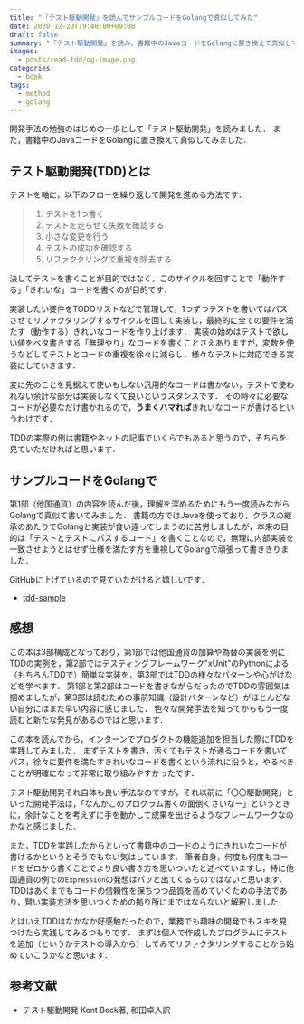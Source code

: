 ```yaml
---
title: "「テスト駆動開発」を読んでサンプルコードをGolangで真似してみた"
date: 2020-12-23T19:40:00+09:00
draft: false
summary: "「テスト駆動開発」を読み，書籍中のJavaコードをGolangに置き換えて真似してみました．"
images:
  - posts/read-tdd/og-image.png
categories:
  - book
tags:
  - method
  - golang
---
```


開発手法の勉強のはじめの一歩として「テスト駆動開発」を読みました．
また，書籍中のJavaコードをGolangに置き換えて真似してみました．

## テスト駆動開発(TDD)とは

テストを軸に，以下のフローを繰り返して開発を進める方法です．

> 1. テストを1つ書く
> 2. テストを走らせて失敗を確認する
> 3. 小さな変更を行う
> 4. テストの成功を確認する
> 5. リファクタリングで重複を除去する

決してテストを書くことが目的ではなく，このサイクルを回すことで「動作する」「きれいな」コードを書くのが目的です．

実装したい要件をTODOリストなどで管理して，1つずつテストを書いてはパスさせてリファクタリングするサイクルを回して実装し，最終的に全ての要件を満たす（動作する）きれいなコードを作り上げます．
実装の始めはテストで欲しい値をベタ書きする「無理やり」なコードを書くことさえありますが，変数を使うなどしてテストとコードの重複を徐々に減らし，様々なテストに対応できる実装にしていきます．

変に先のことを見据えて使いもしない汎用的なコードは書かない，テストで使われない余計な部分は実装しなくて良いというスタンスです．
その時々に必要なコードが必要なだけ書かれるので，**うまくハマれば**きれいなコードが書けるというわけです．

TDDの実際の例は書籍やネットの記事でいくらでもあると思うので，そちらを見ていただければと思います．

## サンプルコードをGolangで

第1部（他国通貨）の内容を読んだ後，理解を深めるためにもう一度読みながらGolangで真似て書いてみました．
書籍の方ではJavaを使っており，クラスの継承のあたりでGolangと実装が食い違ってしまうのに苦労しましたが，本来の目的は「テストとテストにパスするコード」を書くことなので，無理に内部実装を一致させようとはせず仕様を満たす方を重視してGolangで頑張って書ききりました．

GitHubに上げているので見ていただけると嬉しいです．

- [tdd-sample](https://github.com/Fukkatsuso/tdd-sample)

## 感想

この本は3部構成となっており，第1部では他国通貨の加算や為替の実装を例にTDDの実例を，第2部ではテスティングフレームワーク"xUnit"のPythonによる（もちろんTDDで）簡単な実装を，第3部ではTDDの様々なパターンや心がけなどを学べます．
第1部と第2部はコードを書きながらだったのでTDDの雰囲気は掴めましたが，第3部は読むための事前知識（設計パターンなど）がほとんどない自分にはまだ早い内容に感じました．
色々な開発手法を知ってからもう一度読むと新たな発見があるのではと思います．

この本を読んでから，インターンでプロダクトの機能追加を担当した際にTDDを実践してみました．
まずテストを書き，汚くてもテストが通るコードを書いてパス，徐々に要件を満たすきれいなコードを書くという流れに沿うと，やるべきことが明確になって非常に取り組みやすかったです．

テスト駆動開発それ自体も良い手法なのですが，それ以前に「〇〇駆動開発」といった開発手法は，「なんかこのプログラム書くの面倒くさいなー」というときに，余計なことを考えずに手を動かして成果を出せるようなフレームワークなのかなと感じました．

また，TDDを実践したからといって書籍中のコードのようにきれいなコードが書けるかというとそうでもない気はしています．
筆者自身，何度も何度もコードをゼロから書くことでより良い書き方を思いついたと述べていますし，特に他国通貨の例での`Expression`の発想はパッと出てくるものではないと思います．
TDDはあくまでもコードの信頼性を保ちつつ品質を高めていくための手法であり，賢い実装方法を思いつくための拠り所にまではならないと解釈しました．

とはいえTDDはなかなか好感触だったので，業務でも趣味の開発でもスキを見つけたら実践してみるつもりです．
まずは個人で作成したプログラムにテストを追加（というかテストの導入から）してみてリファクタリングすることから始めていこうかなと思います．

## 参考文献

- テスト駆動開発 Kent Beck著, 和田卓人訳
